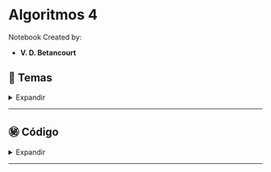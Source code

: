 # Algoritmos 4

Notebook Created by:

- **V. D. Betancourt**




## 📑 Temas

<details>
    <summary> Expandir </summary>

1. 

![]()

Créditos: Imagen de []()
   
</details>

----------------





## ㊙️ **Código**

<details>
    <summary> Expandir </summary>

Véase el Notebook:

- [Algoritmos Notebook 4](https://github.com/vbleal/AlgoritmosOptimizacion/blob/main/AO1/GH_Algoritmos_04.ipynb)

</details>

----------------








